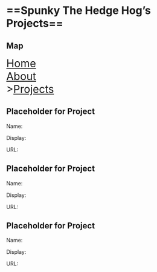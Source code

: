 # ==Spunky The Hedge Hog’s Projects==

## Map

<span style="font-size:2em"><u><a href="HomePage.html">Home</a></u><br/><a href="AboutPage.html">About</a><br/>><a href="ProjectsPage.html">Projects</a><br/></span>

## Placeholder for Project

Name:

Display:

URL:

## Placeholder for Project

Name:

Display:

URL:

## Placeholder for Project

Name:

Display:

URL:

